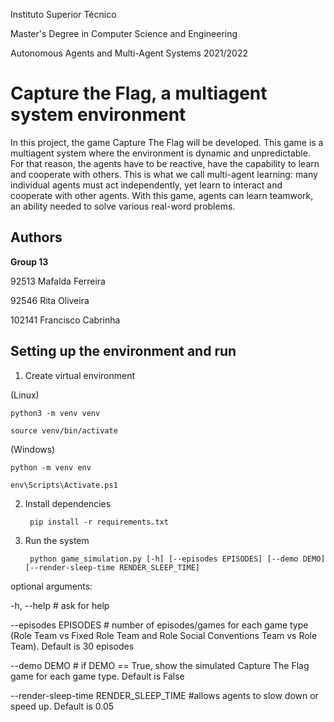 Instituto Superior Técnico

Master's Degree in Computer Science and Engineering

Autonomous Agents and Multi-Agent Systems 2021/2022

# Capture the Flag, a multiagent system environment

In this project, the game Capture The Flag will be developed. This game is a multiagent system where the environment is dynamic and unpredictable. For that reason, the agents have to be reactive, have the capability to learn and cooperate with others. This is what we call multi-agent learning: many individual agents must act independently, yet learn to interact and cooperate with other agents. With this game, agents can learn teamwork, an ability needed to solve various real-word problems.

## Authors

**Group 13**

92513 Mafalda Ferreira

92546 Rita Oliveira

102141 Francisco Cabrinha

## Setting up the environment and run 

1. Create virtual environment

(Linux)
    
    python3 -m venv venv
    
    source venv/bin/activate

(Windows)
    
    python -m venv env
    
    env\Scripts\Activate.ps1 

2. Install dependencies

        pip install -r requirements.txt

3. Run the system

        python game_simulation.py [-h] [--episodes EPISODES] [--demo DEMO] [--render-sleep-time RENDER_SLEEP_TIME]


optional arguments:
   
  -h, --help  # ask for help    
    
  --episodes EPISODES # number of episodes/games for each game type (Role Team vs Fixed Role Team and Role Social Conventions Team vs Role Team). Default is 30 episodes
    
  --demo DEMO # if DEMO == True, show the simulated Capture The Flag game for each game type. Default is False
    
  --render-sleep-time RENDER_SLEEP_TIME #allows agents to slow down or speed up. Default is 0.05

